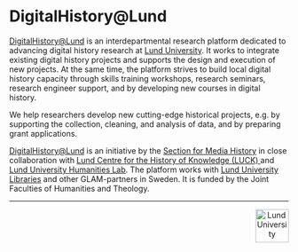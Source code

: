 # DigitalHistory@Lund

[DigitalHistory@Lund](https://projekt.ht.lu.se/digitalhistory) is an
interdepartmental research platform dedicated to  advancing digital history
research at [Lund University](https://lu.se). It works to integrate
existing digital history projects and supports the design and execution of new
projects. At the same time, the platform strives to build local digital
history capacity through skills training workshops, research seminars,
research engineer support, and by developing new courses in digital history.

We help researchers develop new cutting-edge historical projects, e.g. by
supporting the collection, cleaning, and analysis of data, and by preparing
grant applications.

[DigitalHistory@Lund](https://projekt.ht.lu.se/digitalhistory) is an
initiative by the [Section for Media History](https://kom.lu.se) in close
collaboration with [Lund Centre for the History of Knowledge (LUCK)
](https://www.newhistoryofknowledge.com) and
[Lund University Humanities Lab](https://www.humlab.lu.se).
The platform works with [Lund University Libraries](https://www.lub.lu.se/en/)
and other GLAM-partners in Sweden. It is funded by the Joint Faculties of
Humanities and Theology.

---
<p align="center" width="70%">
<a href="https://www.lunduniversity.lu.se/" target="_blank"><img src="/img/logo-en-lund.png" alt="Lund University" height=60 style="float: right"></a>
<p>
